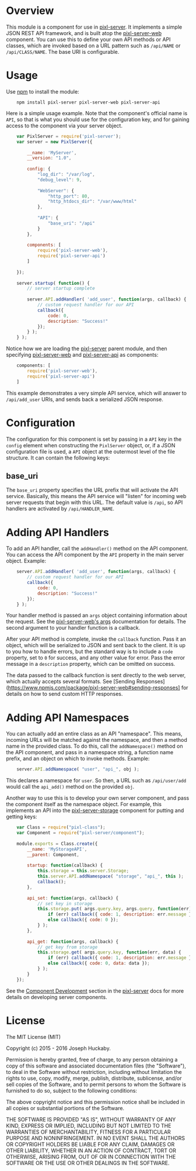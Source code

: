 # Overview

This module is a component for use in [pixl-server](https://www.npmjs.com/package/pixl-server).  It implements a simple JSON REST API framework, and is built atop the [pixl-server-web](https://www.npmjs.com/package/pixl-server-web) component.  You can use this to define your own API methods or API classes, which are invoked based on a URL pattern such as `/api/NAME` or `/api/CLASS/NAME`.  The base URI is configurable.

# Usage

Use [npm](https://www.npmjs.com/) to install the module:

```
	npm install pixl-server pixl-server-web pixl-server-api
```

Here is a simple usage example.  Note that the component's official name is `API`, so that is what you should use for the configuration key, and for gaining access to the component via your server object.

```javascript
	var PixlServer = require('pixl-server');
	var server = new PixlServer({
		
		__name: 'MyServer',
		__version: "1.0",
		
		config: {
			"log_dir": "/var/log",
			"debug_level": 9,
			
			"WebServer": {
				"http_port": 80,
				"http_htdocs_dir": "/var/www/html"
			},
			
			"API": {
				"base_uri": "/api"
			}
		},
		
		components: [
			require('pixl-server-web'),
			require('pixl-server-api')
		]
		
	});
	
	server.startup( function() {
		// server startup complete
		
		server.API.addHandler( 'add_user', function(args, callback) {
			// custom request handler for our API
			callback({
				code: 0,
				description: "Success!"
			});
		} );
	} );
```

Notice how we are loading the [pixl-server](https://www.npmjs.com/package/pixl-server) parent module, and then specifying [pixl-server-web](https://www.npmjs.com/package/pixl-server-web) and [pixl-server-api](https://www.npmjs.com/package/pixl-server-api) as components:

```javascript
	components: [
		require('pixl-server-web'),
		require('pixl-server-api')
	]
```

This example demonstrates a very simple API service, which will answer to `/api/add_user` URIs, and sends back a serialized JSON response.

# Configuration

The configuration for this component is set by passing in a `API` key in the `config` element when constructing the `PixlServer` object, or, if a JSON configuration file is used, a `API` object at the outermost level of the file structure.  It can contain the following keys:

## base_uri

The `base_uri` property specifies the URL prefix that will activate the API service.  Basically, this means the API service will "listen" for incoming web server requests that begin with this URL.  The default value is `/api`, so API handlers are activated by `/api/HANDLER_NAME`.

# Adding API Handlers

To add an API handler, call the `addHandler()` method on the API component.  You can access the API component by the `API` property in the main server object.  Example:

```javascript
	server.API.addHandler( 'add_user', function(args, callback) {
		// custom request handler for our API
		callback({
			code: 0,
			description: "Success!"
		});
	} );
```

Your handler method is passed an `args` object containing information about the request.  See the [pixl-server-web's args](https://www.npmjs.com/package/pixl-server-web#args) documentation for details.  The second argument to your handler function is a callback.

After your API method is complete, invoke the `callback` function.  Pass it an object, which will be serialized to JSON and sent back to the client.  It is up to you how to handle errors, but the standard way is to include a `code` property, set to `0` for success, and any other value for error.  Pass the error message in a `description` property, which can be omitted on success.

The data passed to the callback function is sent directly to the web server, which actually accepts several formats.  See [Sending Responses](https://www.npmjs.com/package/pixl-server-web#sending-responses] for details on how to send custom HTTP responses.

# Adding API Namespaces

You can actually add an entire class as an API "namespace".  This means, incoming URLs will be matched against the namespace, and then a method name in the provided class.  To do this, call the `addNamespace()` method on the API component, and pass in a namespace string, a function name prefix, and an object on which to invoke methods.  Example:

```javascript
	server.API.addNamespace( "user", "api_", obj );
```

This declares a namespace for `user`. So then, a URL such as `/api/user/add` would call the `api_add()` method on the provided `obj`.

Another way to use this is to develop your own server component, and pass the component itself as the namespace object.  For example, this implements an API into the [pixl-server-storage](https://www.npmjs.com/package/pixl-server-storage) component for putting and getting keys:

```javascript
	var Class = require("pixl-class");
	var Component = require("pixl-server/component");
	
	module.exports = Class.create({
		__name: 'MyStorageAPI',
		__parent: Component,
		
		startup: function(callback) {
			this.storage = this.server.Storage;
			this.server.API.addNamespace( "storage", "api_", this );
			callback();
		},
		
		api_set: function(args, callback) {
			// set key in storage
			this.storage.put( args.query.key, args.query, function(err) {
				if (err) callback({ code: 1, description: err.message });
				else callback({ code: 0 });
			} );
		},
		
		api_get: function(args, callback) {
			// get key from storage
			this.storage.get( args.query.key, function(err, data) {
				if (err) callback({ code: 1, description: err.message });
				else callback({ code: 0, data: data });
			} );
		}
	});
```

See the [Component Development](https://www.npmjs.com/package/pixl-server#component-development) section in the [pixl-server](https://www.npmjs.com/package/pixl-server) docs for more details on developing server components.

# License

The MIT License (MIT)

Copyright (c) 2015 - 2016 Joseph Huckaby.

Permission is hereby granted, free of charge, to any person obtaining a copy
of this software and associated documentation files (the "Software"), to deal
in the Software without restriction, including without limitation the rights
to use, copy, modify, merge, publish, distribute, sublicense, and/or sell
copies of the Software, and to permit persons to whom the Software is
furnished to do so, subject to the following conditions:

The above copyright notice and this permission notice shall be included in
all copies or substantial portions of the Software.

THE SOFTWARE IS PROVIDED "AS IS", WITHOUT WARRANTY OF ANY KIND, EXPRESS OR
IMPLIED, INCLUDING BUT NOT LIMITED TO THE WARRANTIES OF MERCHANTABILITY,
FITNESS FOR A PARTICULAR PURPOSE AND NONINFRINGEMENT. IN NO EVENT SHALL THE
AUTHORS OR COPYRIGHT HOLDERS BE LIABLE FOR ANY CLAIM, DAMAGES OR OTHER
LIABILITY, WHETHER IN AN ACTION OF CONTRACT, TORT OR OTHERWISE, ARISING FROM,
OUT OF OR IN CONNECTION WITH THE SOFTWARE OR THE USE OR OTHER DEALINGS IN
THE SOFTWARE.
